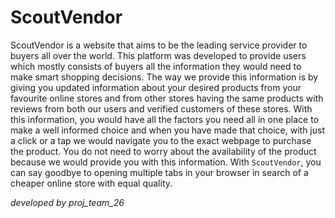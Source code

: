 # ScoutVendor



ScoutVendor is a website that aims to be the leading service provider to buyers all over the world. This platform was developed to provide users which mostly consists of buyers all the information they would need to make smart shopping decisions. The way we provide this information is by giving you updated information about your desired products from your favourite online stores and from other stores having the same products with reviews from both our users and verified customers of these stores. With this information, you would have all the factors you need all in one place to make a well informed choice and when you have made that choice, with just a click or a tap we would navigate you to the exact webpage to purchase the product. You do not need to worry about the availability of the product because we would provide you with this information. With `ScoutVendor`, you can say goodbye to opening multiple tabs in your browser in search of a cheaper online store with equal quality. 


_*developed by proj_team_26*_



